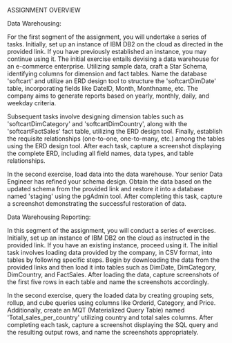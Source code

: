 ASSIGNMENT OVERVIEW

Data Warehousing:

For the first segment of the assignment, you will undertake a series of tasks. Initially, set up an instance of IBM DB2 on the cloud as directed in the provided link. If you have previously established an instance, you may continue using it. The initial exercise entails devising a data warehouse for an e-commerce enterprise. Utilizing sample data, craft a Star Schema, identifying columns for dimension and fact tables. Name the database 'softcart' and utilize an ERD design tool to structure the 'softcartDimDate' table, incorporating fields like DateID, Month, Monthname, etc. The company aims to generate reports based on yearly, monthly, daily, and weekday criteria.

Subsequent tasks involve designing dimension tables such as 'softcartDimCategory' and 'softcartDimCountry', along with the 'softcartFactSales' fact table, utilizing the ERD design tool. Finally, establish the requisite relationships (one-to-one, one-to-many, etc.) among the tables using the ERD design tool. After each task, capture a screenshot displaying the complete ERD, including all field names, data types, and table relationships.

In the second exercise, load data into the data warehouse. Your senior Data Engineer has refined your schema design. Obtain the data based on the updated schema from the provided link and restore it into a database named 'staging' using the pgAdmin tool. After completing this task, capture a screenshot demonstrating the successful restoration of data.

Data Warehousing Reporting:

In this segment of the assignment, you will conduct a series of exercises. Initially, set up an instance of IBM DB2 on the cloud as instructed in the provided link. If you have an existing instance, proceed using it. The initial task involves loading data provided by the company, in CSV format, into tables by following specific steps. Begin by downloading the data from the provided links and then load it into tables such as DimDate, DimCategory, DimCountry, and FactSales. After loading the data, capture screenshots of the first five rows in each table and name the screenshots accordingly.

In the second exercise, query the loaded data by creating grouping sets, rollup, and cube queries using columns like Orderid, Category, and Price. Additionally, create an MQT (Materialized Query Table) named 'Total_sales_per_country' utilizing country and total sales columns. After completing each task, capture a screenshot displaying the SQL query and the resulting output rows, and name the screenshots appropriately.
